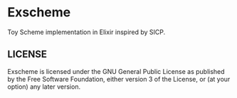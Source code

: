 # Exscheme

Toy Scheme implementation in Elixir inspired by SICP.


## LICENSE
Exscheme is licensed under the GNU General Public License as published by the Free Software Foundation, either version 3 of the License, or (at your option) any later version.
